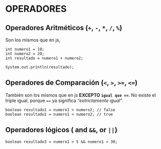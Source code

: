# OPERADORES
## Operadores Aritméticos (`+`, `-`, `*`,  `/`, `%`)
Son los mismos que en js,
~~~
int numero1 = 10;
int numero2 = 20;
int resultado = numero1 + numero2;

System.out.println(resultado);
~~~

## Operadores de Comparación (`<`, `>`, `>=`, `<=`)
También son los mismos que en js **EXCEPTO `igual que ==`**. No existe el triple igual, porque `==` ya significa *"extrictamente igual"*.

~~~
boolean resultado1 = numero1 > numero2; // false
boolean resultado2 = numero1 < numero2; // true
~~~


## Operadores lógicos ( and `&&`, or `||`)
~~~
boolean resultado3 = numero1 > 5 && numero1 < 30;
~~~